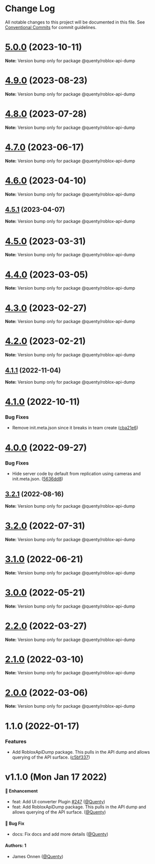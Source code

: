 # Change Log

All notable changes to this project will be documented in this file.
See [Conventional Commits](https://conventionalcommits.org) for commit guidelines.

# [5.0.0](https://github.com/Quenty/NevermoreEngine/compare/@quenty/roblox-api-dump@4.9.0...@quenty/roblox-api-dump@5.0.0) (2023-10-11)

**Note:** Version bump only for package @quenty/roblox-api-dump





# [4.9.0](https://github.com/Quenty/NevermoreEngine/compare/@quenty/roblox-api-dump@4.8.0...@quenty/roblox-api-dump@4.9.0) (2023-08-23)

**Note:** Version bump only for package @quenty/roblox-api-dump





# [4.8.0](https://github.com/Quenty/NevermoreEngine/compare/@quenty/roblox-api-dump@4.7.0...@quenty/roblox-api-dump@4.8.0) (2023-07-28)

**Note:** Version bump only for package @quenty/roblox-api-dump





# [4.7.0](https://github.com/Quenty/NevermoreEngine/compare/@quenty/roblox-api-dump@4.6.0...@quenty/roblox-api-dump@4.7.0) (2023-06-17)

**Note:** Version bump only for package @quenty/roblox-api-dump





# [4.6.0](https://github.com/Quenty/NevermoreEngine/compare/@quenty/roblox-api-dump@4.5.1...@quenty/roblox-api-dump@4.6.0) (2023-04-10)

**Note:** Version bump only for package @quenty/roblox-api-dump





## [4.5.1](https://github.com/Quenty/NevermoreEngine/compare/@quenty/roblox-api-dump@4.5.0...@quenty/roblox-api-dump@4.5.1) (2023-04-07)

**Note:** Version bump only for package @quenty/roblox-api-dump





# [4.5.0](https://github.com/Quenty/NevermoreEngine/compare/@quenty/roblox-api-dump@4.4.0...@quenty/roblox-api-dump@4.5.0) (2023-03-31)

**Note:** Version bump only for package @quenty/roblox-api-dump





# [4.4.0](https://github.com/Quenty/NevermoreEngine/compare/@quenty/roblox-api-dump@4.3.0...@quenty/roblox-api-dump@4.4.0) (2023-03-05)

**Note:** Version bump only for package @quenty/roblox-api-dump





# [4.3.0](https://github.com/Quenty/NevermoreEngine/compare/@quenty/roblox-api-dump@4.2.0...@quenty/roblox-api-dump@4.3.0) (2023-02-27)

**Note:** Version bump only for package @quenty/roblox-api-dump





# [4.2.0](https://github.com/Quenty/NevermoreEngine/compare/@quenty/roblox-api-dump@4.1.1...@quenty/roblox-api-dump@4.2.0) (2023-02-21)

**Note:** Version bump only for package @quenty/roblox-api-dump





## [4.1.1](https://github.com/Quenty/NevermoreEngine/compare/@quenty/roblox-api-dump@4.1.0...@quenty/roblox-api-dump@4.1.1) (2022-11-04)

**Note:** Version bump only for package @quenty/roblox-api-dump





# [4.1.0](https://github.com/Quenty/NevermoreEngine/compare/@quenty/roblox-api-dump@4.0.0...@quenty/roblox-api-dump@4.1.0) (2022-10-11)


### Bug Fixes

* Remove init.meta.json since it breaks in team create ([cba21e6](https://github.com/Quenty/NevermoreEngine/commit/cba21e602b50ea3799044eae9cb690d1cd9c88ec))





# [4.0.0](https://github.com/Quenty/NevermoreEngine/compare/@quenty/roblox-api-dump@3.2.1...@quenty/roblox-api-dump@4.0.0) (2022-09-27)


### Bug Fixes

* Hide server code by default from replication using cameras and init.meta.json. ([5636dd8](https://github.com/Quenty/NevermoreEngine/commit/5636dd8cafe68db4571ed214a82b84698f2f74c0))





## [3.2.1](https://github.com/Quenty/NevermoreEngine/compare/@quenty/roblox-api-dump@3.2.0...@quenty/roblox-api-dump@3.2.1) (2022-08-16)

**Note:** Version bump only for package @quenty/roblox-api-dump





# [3.2.0](https://github.com/Quenty/NevermoreEngine/compare/@quenty/roblox-api-dump@3.1.0...@quenty/roblox-api-dump@3.2.0) (2022-07-31)

**Note:** Version bump only for package @quenty/roblox-api-dump





# [3.1.0](https://github.com/Quenty/NevermoreEngine/compare/@quenty/roblox-api-dump@3.0.0...@quenty/roblox-api-dump@3.1.0) (2022-06-21)

**Note:** Version bump only for package @quenty/roblox-api-dump





# [3.0.0](https://github.com/Quenty/NevermoreEngine/compare/@quenty/roblox-api-dump@2.2.0...@quenty/roblox-api-dump@3.0.0) (2022-05-21)

**Note:** Version bump only for package @quenty/roblox-api-dump





# [2.2.0](https://github.com/Quenty/NevermoreEngine/compare/@quenty/roblox-api-dump@2.1.0...@quenty/roblox-api-dump@2.2.0) (2022-03-27)

**Note:** Version bump only for package @quenty/roblox-api-dump





# [2.1.0](https://github.com/Quenty/NevermoreEngine/compare/@quenty/roblox-api-dump@2.0.0...@quenty/roblox-api-dump@2.1.0) (2022-03-10)

**Note:** Version bump only for package @quenty/roblox-api-dump





# [2.0.0](https://github.com/Quenty/NevermoreEngine/compare/@quenty/roblox-api-dump@1.1.0...@quenty/roblox-api-dump@2.0.0) (2022-03-06)

**Note:** Version bump only for package @quenty/roblox-api-dump





# 1.1.0 (2022-01-17)


### Features

* Add RobloxApiDump package. This pulls in the API dump and allows querying of the API surface. ([c5bf337](https://github.com/Quenty/NevermoreEngine/commit/c5bf337d80016f47abac026f7ef0281aeb487e8d))





# v1.1.0 (Mon Jan 17 2022)

#### 🚀 Enhancement

- feat: Add UI converter Plugin [#247](https://github.com/Quenty/NevermoreEngine/pull/247) ([@Quenty](https://github.com/Quenty))
- feat: Add RobloxApiDump package. This pulls in the API dump and allows querying of the API surface. ([@Quenty](https://github.com/Quenty))

#### 🐛 Bug Fix

- docs: Fix docs and add more details ([@Quenty](https://github.com/Quenty))

#### Authors: 1

- James Onnen ([@Quenty](https://github.com/Quenty))
